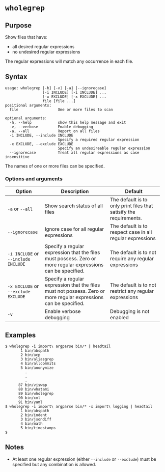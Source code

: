 # `wholegrep`

## Purpose
Show files that have:
- all desired regular expressions
- no undesired regular expressions

The regular expressions will match any occurrence in each file.

## Syntax
```
usage: wholegrep [-h] [-v] [-a] [--ignorecase]
                 [-i INCLUDE] [-i INCLUDE] ... 
                 [-x EXCLUDE] [-x EXCLUDE] ... 
                 file [file ...]
positional arguments:
  file                  One or more files to scan

optional arguments:
  -h, --help            show this help message and exit
  -v, --verbose         Enable debugging
  -a, --all             Report on all files
  -i INCLUDE, --include INCLUDE
                        Specify a required regular expression
  -x EXCLUDE, --exclude EXCLUDE
                        Specify an undesireable regular expression
  --ignorecase          Treat all regular expressions as case insensitive
```

The names of one or more files can be specified.

### Options and arguments
| Option | Description | Default |
| ------ | ----------- | ------- |
| `-a` or `--all` | Show search status of all files | The default is to only print files that satisify the requirements. |
| `--ignorecase` | Ignore case for all regular expressions | The default is to respect case in all regular expressions |
| `-i INCLUDE` or `--include INCLUDE` | Specify a regular expression that the files must possess.  Zero or more regular expressions can be specified. | The default is to not require any regular expressions |
| `-x EXCLUDE` or `--exclude EXCLUDE` | Specify a regular expression that the files must not possess.  Zero or more regular expressions can be specified. | The default is to not restrict any regular expressions |
| `-v` | Enable verbose debugging | Debugging is not enabled |

## Examples

```
$ wholegrep -i import\ argparse bin/* | headtail
       1 bin/abspath
       2 bin/acp
       3 bin/aliasgrep
       4 bin/allcommits
       5 bin/anonymize
         .
         .
         .
      87 bin/viswap
      88 bin/whatami
      89 bin/wholegrep
      90 bin/xml
      91 bin/yaml
$ wholegrep -i import\ argparse bin/* -x import\ logging | headtail
       1 bin/abspath
       2 bin/indent
       3 bin/jsondiff
       4 bin/math
       5 bin/timestamps
$ 
```

## Notes

- At least one regular expression (either `--include` or `--exclude`) must be specified but any combination is allowed.
